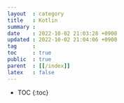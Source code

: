 ```yaml
---
layout  : category
title   : Kotlin
summary : 
date    : 2022-10-02 21:03:28 +0900
updated : 2022-10-02 21:04:06 +0900
tag     : 
toc     : true
public  : true
parent  : [[/index]]
latex   : false
---
```

* TOC
{:toc}

##
